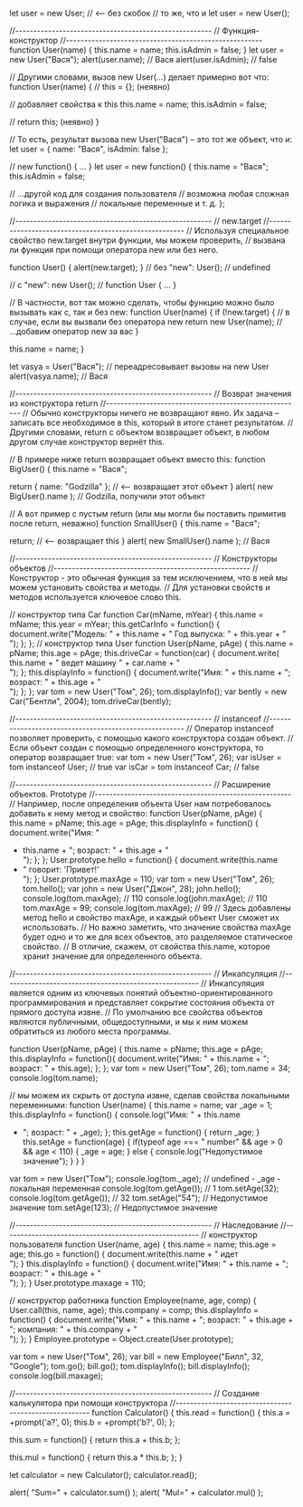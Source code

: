 let user = new User; // <-- без скобок // то же, что и let user = new User();

//------------------------------------------------------ // Функция-конструктор
//------------------------------------------------------ function User(name) { this.name = name; this.isAdmin = false; }
let user = new User("Вася"); alert(user.name); // Вася alert(user.isAdmin); // false

// Другими словами, вызов new User(...) делает примерно вот что:
function User(name) { // this = {};  (неявно)

// добавляет свойства к this this.name = name; this.isAdmin = false;

// return this;  (неявно)
}

// То есть, результат вызова new User("Вася") – это тот же объект, что и:
let user = { name: "Вася", isAdmin: false };

// new function() { … } let user = new function() { this.name = "Вася"; this.isAdmin = false;

// ...другой код для создания пользователя // возможна любая сложная логика и выражения // локальные переменные и т. д.
};

//------------------------------------------------------ // new.target
//------------------------------------------------------ // Используя специальное свойство new.target внутри функции, мы
можем проверить, // вызвана ли функция при помощи оператора new или без него.

function User() { alert(new.target); } // без "new":
User(); // undefined

// с "new":
new User(); // function User { ... }

// В частности, вот так можно сделать, чтобы функцию можно было вызывать как с, так и без new:
function User(name) { if (!new.target) { // в случае, если вы вызвали без оператора new return new User(name); //
...добавим оператор new за вас }

this.name = name; }

let vasya = User("Вася"); // переадресовывает вызовы на new User alert(vasya.name); // Вася

//------------------------------------------------------ // Возврат значения из конструктора return
//------------------------------------------------------ // Обычно конструкторы ничего не возвращают явно. Их задача –
записать все необходимое в this, который в итоге станет результатом. // Другими словами, return с объектом возвращает
объект, в любом другом случае конструктор вернёт this.

// В примере ниже return возвращает объект вместо this:
function BigUser() { this.name = "Вася";

return { name: "Godzilla" }; // <-- возвращает этот объект } alert( new BigUser().name ); // Godzilla, получили этот
объект

// А вот пример с пустым return (или мы могли бы поставить примитив после return, неважно)
function SmallUser() { this.name = "Вася";

return; // <-- возвращает this } alert( new SmallUser().name ); // Вася

//------------------------------------------------------ // Конструкторы объектов
//------------------------------------------------------ // Конструктор - это обычная функция за тем исключением, что в
ней мы можем установить свойства и методы. // Для установки свойств и методов используется ключевое слово this.

// конструктор типа Car function Car(mName, mYear) { this.name = mName; this.year = mYear; this.getCarInfo = function()
{ document.write("Модель: " + this.name + "  Год выпуска: " + this.year + "<br/>"); }; }; // конструктор типа User
function User(pName, pAge) { this.name = pName; this.age = pAge; this.driveCar = function(car) { document.write(
this.name + " ведет машину " + car.name + "<br/>"); }; this.displayInfo = function() { document.write("Имя: " +
this.name + "; возраст: " + this.age + "<br/>"); }; }; var tom = new User("Том", 26); tom.displayInfo(); var bently =
new Car("Бентли", 2004); tom.driveCar(bently);

//------------------------------------------------------ // instanceof
//------------------------------------------------------ // Оператор instanceof позволяет проверить, с помощью какого
конструктора создан объект. // Если объект создан с помощью определенного конструктора, то оператор возвращает true:
var tom = new User("Том", 26); var isUser = tom instanceof User; // true var isCar = tom instanceof Car; // false

//------------------------------------------------------ // Расширение объектов. Prototype
//------------------------------------------------------ // Например, после определения объекта User нам потребовалось
добавить к нему метод и свойство:
function User(pName, pAge) { this.name = pName; this.age = pAge; this.displayInfo = function() { document.write("Имя: "
+ this.name + "; возраст: " + this.age + "<br/>"); }; }; User.prototype.hello = function() { document.write(this.name
+ " говорит: 'Привет!'<br/>"); }; User.prototype.maxAge = 110; var tom = new User("Том", 26); tom.hello(); var john =
new User("Джон", 28); john.hello(); console.log(tom.maxAge); // 110 console.log(john.maxAge); // 110 tom.maxAge = 99;
console.log(tom.maxAge); // 99 // Здесь добавлены метод hello и свойство maxAge, и каждый объект User сможет их
использовать. // Но важно заметить, что значение свойства maxAge будет одно и то же для всех объектов, это разделяемое
статическое свойство. // В отличие, скажем, от свойства this.name, которое хранит значение для определенного объекта.

//------------------------------------------------------ // Инкапсуляция
//------------------------------------------------------ // Инкапсуляция является одним из ключевых понятий
объектно-ориентированного программирования и представляет сокрытие состояния объекта от прямого доступа извне. // По
умолчанию все свойства объектов являются публичными, общедоступными, и мы к ним можем обратиться из любого места
программы.

function User(pName, pAge) { this.name = pName; this.age = pAge; this.displayInfo = function(){ document.write("Имя: " +
this.name + "; возраст: " + this.age); }; }; var tom = new User("Том", 26); tom.name = 34; console.log(tom.name);

// мы можем их скрыть от доступа извне, сделав свойства локальными переменными:
function User(name) { this.name = name; var _age = 1; this.displayInfo = function() { console.log("Имя: " + this.name
+ "; возраст: " + _age); }; this.getAge = function() { return _age; } this.setAge = function(age) { if(typeof age === "
number" && age > 0 && age < 110) {
_age = age; } else { console.log("Недопустимое значение"); } } }

var tom = new User("Том"); console.log(tom._age); // undefined - _age - локальная переменная console.log(tom.getAge());
// 1 tom.setAge(32); console.log(tom.getAge()); // 32 tom.setAge("54"); // Недопустимое значение tom.setAge(123); //
Недопустимое значение

//------------------------------------------------------ // Наследование
//------------------------------------------------------ // конструктор пользователя function User(name, age) {
this.name = name; this.age = age; this.go = function() { document.write(this.name + " идет <br/>"); } this.displayInfo =
function() { document.write("Имя: " + this.name + "; возраст: " + this.age + "<br/>"); }; } User.prototype.maxage = 110;

// конструктор работника function Employee(name, age, comp) { User.call(this, name, age); this.company = comp;
this.displayInfo = function() { document.write("Имя: " + this.name + "; возраст: " + this.age + "; компания: " +
this.company + "<br/>"); }; } Employee.prototype = Object.create(User.prototype);

var tom = new User("Том", 26); var bill = new Employee("Билл", 32, "Google"); tom.go(); bill.go(); tom.displayInfo();
bill.displayInfo(); console.log(bill.maxage);

//------------------------------------------------------ // Создание калькулятора при помощи конструктора
//------------------------------------------------------ function Calculator() { this.read = function() { this.a =
+prompt('a?', 0); this.b = +prompt('b?', 0); };

this.sum = function() { return this.a + this.b; };

this.mul = function() { return this.a * this.b; }; }

let calculator = new Calculator(); calculator.read();

alert( "Sum=" + calculator.sum() ); alert( "Mul=" + calculator.mul() );






